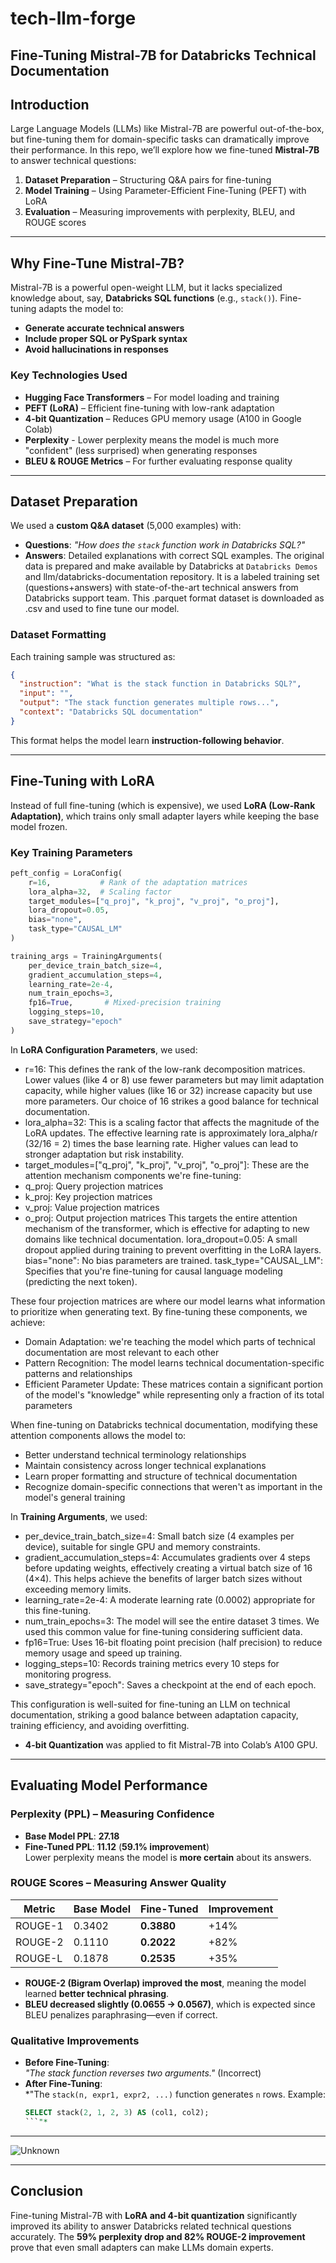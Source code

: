 # tech-llm-forge

## **Fine-Tuning Mistral-7B for Databricks Technical Documentation**  

## **Introduction**  
Large Language Models (LLMs) like Mistral-7B are powerful out-of-the-box, but fine-tuning them for domain-specific tasks can dramatically improve their performance. In this repo, we’ll explore how we fine-tuned **Mistral-7B** to answer technical questions:  

1. **Dataset Preparation** – Structuring Q&A pairs for fine-tuning  
2. **Model Training** – Using Parameter-Efficient Fine-Tuning (PEFT) with LoRA  
3. **Evaluation** – Measuring improvements with perplexity, BLEU, and ROUGE scores  

---

## **Why Fine-Tune Mistral-7B?**  
Mistral-7B is a powerful open-weight LLM, but it lacks specialized knowledge about, say, **Databricks SQL functions** (e.g., `stack()`). Fine-tuning adapts the model to:  
- **Generate accurate technical answers**  
- **Include proper SQL or PySpark syntax**  
- **Avoid hallucinations in responses**  

### **Key Technologies Used**  
- **Hugging Face Transformers** – For model loading and training  
- **PEFT (LoRA)** – Efficient fine-tuning with low-rank adaptation  
- **4-bit Quantization** – Reduces GPU memory usage (A100 in Google Colab)
- **Perplexity** - Lower perplexity means the model is much more "confident" (less surprised) when generating responses
- **BLEU & ROUGE Metrics** – For further evaluating response quality  

---

## **Dataset Preparation**  
We used a **custom Q&A dataset** (5,000 examples) with:  
- **Questions**: *"How does the `stack` function work in Databricks SQL?"*  
- **Answers**: Detailed explanations with correct SQL examples.
The original data is prepared and make available by Databricks at `Databricks Demos` and llm/databricks-documentation repository. It is a labeled training set (questions+answers) with state-of-the-art technical answers from Databricks support team. This .parquet format dataset is downloaded as .csv and used to fine tune our model. 

### **Dataset Formatting**  
Each training sample was structured as:  
```json
{
  "instruction": "What is the stack function in Databricks SQL?",
  "input": "",
  "output": "The stack function generates multiple rows...",
  "context": "Databricks SQL documentation"
}
```
This format helps the model learn **instruction-following behavior**.  

---

## **Fine-Tuning with LoRA**  
Instead of full fine-tuning (which is expensive), we used **LoRA (Low-Rank Adaptation)**, which trains only small adapter layers while keeping the base model frozen.  

### **Key Training Parameters**  
```python
peft_config = LoraConfig(
    r=16,           # Rank of the adaptation matrices
    lora_alpha=32,  # Scaling factor
    target_modules=["q_proj", "k_proj", "v_proj", "o_proj"],  
    lora_dropout=0.05,
    bias="none",
    task_type="CAUSAL_LM"
)

training_args = TrainingArguments(
    per_device_train_batch_size=4,
    gradient_accumulation_steps=4,
    learning_rate=2e-4,
    num_train_epochs=3,
    fp16=True,       # Mixed-precision training
    logging_steps=10,
    save_strategy="epoch"
)
```
In **LoRA Configuration Parameters**, we used:
* r=16: This defines the rank of the low-rank decomposition matrices. Lower values (like 4 or 8) use fewer parameters but may limit adaptation capacity, while higher values (like 16 or 32) increase capacity but use more parameters. Our choice of 16 strikes a good balance for technical documentation.
* lora_alpha=32: This is a scaling factor that affects the magnitude of the LoRA updates. The effective learning rate is approximately lora_alpha/r (32/16 = 2) times the base learning rate. Higher values can lead to stronger adaptation but risk instability.
* target_modules=["q_proj", "k_proj", "v_proj", "o_proj"]: These are the attention mechanism components we're fine-tuning:
* q_proj: Query projection matrices
* k_proj: Key projection matrices
* v_proj: Value projection matrices
* o_proj: Output projection matrices
This targets the entire attention mechanism of the transformer, which is effective for adapting to new domains like technical documentation.
lora_dropout=0.05: A small dropout applied during training to prevent overfitting in the LoRA layers.
bias="none": No bias parameters are trained.
task_type="CAUSAL_LM": Specifies that you're fine-tuning for causal language modeling (predicting the next token).

These four projection matrices are where our model learns what information to prioritize when generating text. By fine-tuning these components, we achieve:
* Domain Adaptation: we're teaching the model which parts of technical documentation are most relevant to each other
* Pattern Recognition: The model learns technical documentation-specific patterns and relationships
* Efficient Parameter Update: These matrices contain a significant portion of the model's "knowledge" while representing only a fraction of its total parameters

When fine-tuning on Databricks technical documentation, modifying these attention components allows the model to:
* Better understand technical terminology relationships
* Maintain consistency across longer technical explanations
* Learn proper formatting and structure of technical documentation
* Recognize domain-specific connections that weren't as important in the model's general training

In **Training Arguments**, we used:
* per_device_train_batch_size=4: Small batch size (4 examples per device), suitable for single GPU and memory constraints.
* gradient_accumulation_steps=4: Accumulates gradients over 4 steps before updating weights, effectively creating a virtual batch size of 16 (4×4). This helps achieve the benefits of larger batch sizes without exceeding memory limits.
* learning_rate=2e-4: A moderate learning rate (0.0002) appropriate for this fine-tuning. 
* num_train_epochs=3: The model will see the entire dataset 3 times. We used this common value for fine-tuning considering sufficient data.
* fp16=True: Uses 16-bit floating point precision (half precision) to reduce memory usage and speed up training.
* logging_steps=10: Records training metrics every 10 steps for monitoring progress.
* save_strategy="epoch": Saves a checkpoint at the end of each epoch.

This configuration is well-suited for fine-tuning an LLM on technical documentation, striking a good balance between adaptation capacity, training efficiency, and avoiding overfitting.
- **4-bit Quantization** was applied to fit Mistral-7B into Colab’s A100 GPU.  

---

## **Evaluating Model Performance**  
### **Perplexity (PPL) – Measuring Confidence**  
- **Base Model PPL**: **27.18**  
- **Fine-Tuned PPL**: **11.12** (**59.1% improvement**)  
Lower perplexity means the model is **more certain** about its answers.  

### **ROUGE Scores – Measuring Answer Quality**  
| Metric  | Base Model | Fine-Tuned | Improvement |  
|---------|------------|------------|-------------|  
| ROUGE-1 | 0.3402     | **0.3880** | +14%        |  
| ROUGE-2 | 0.1110     | **0.2022** | +82%        |  
| ROUGE-L | 0.1878     | **0.2535** | +35%        |  

- **ROUGE-2 (Bigram Overlap) improved the most**, meaning the model learned **better technical phrasing**.  
- **BLEU decreased slightly (0.0655 → 0.0567)**, which is expected since BLEU penalizes paraphrasing—even if correct.  

### **Qualitative Improvements**  
- **Before Fine-Tuning**:  
  *"The stack function reverses two arguments."* (Incorrect)  
- **After Fine-Tuning**:  
  *"The `stack(n, expr1, expr2, ...)` function generates `n` rows. Example:  
  ```sql  
  SELECT stack(2, 1, 2, 3) AS (col1, col2);  
  ```"*  

---

![Unknown](https://github.com/user-attachments/assets/64792415-93e7-4a30-a2a3-28737ba4e215)

---

## **Conclusion**  
Fine-tuning Mistral-7B with **LoRA and 4-bit quantization** significantly improved its ability to answer Databricks related technical questions accurately. The **59% perplexity drop and 82% ROUGE-2 improvement** prove that even small adapters can make LLMs domain experts.  
